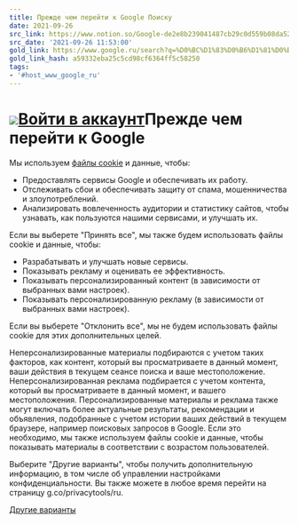 ```yaml
---
title: Прежде чем перейти к Google Поиску
date: 2021-09-26
src_link: https://www.notion.so/Google-de2e8b239041487cb29c0d559b08da52
src_date: '2021-09-26 11:53:00'
gold_link: https://www.google.ru/search?q=%D0%BC%D1%83%D0%B6%D1%81%D0%BA%D0%B8%D0%B5+%22%D0%BA%D1%80%D0%B0%D1%81%D0%BD%D1%8B%D0%B5%22+%D1%88%D1%82%D0%B0%D0%BD%D1%8B+%D0%B2+%D0%BA%D0%BB%D0%B5%D1%82%D0%BA%D1%83&newwindow=1&client=safari&hl=ru-ru&sxsrf=AOaemvKFeCpSGkKK18u7UGakbY2JcfE18Q%3A1631447801909&ei=-eo9YZb8NvH2qwGC5IuwAw&oq=%D0%BC%D1%83%D0%B6%D1%81%D0%BA%D0%B8%D0%B5+%22%D0%BA%D1%80%D0%B0%D1%81%D0%BD%D1%8B%D0%B5%22+%D1%88%D1%82%D0%B0%D0%BD%D1%8B+%D0%B2+%D0%BA%D0%BB%D0%B5%D1%82%D0%BA%D1%83&gs_lcp=ChNtb2JpbGUtZ3dzLXdpei1zZXJwEAMyBAgjECcyBggAEAgQHjIFCAAQzQI6BAgAEEdQs8QBWJfaAWCk3AFoAHABeACAAYgBiAHsAZIBAzAuMpgBAKABAcgBCMABAQ&sclient=mobile-gws-wiz-serp
gold_link_hash: a59332eba25c5cd98cf6364ff5c58250
tags:
- '#host_www_google_ru'
---
```


![](//www.gstatic.com/images/branding/googlelogo/1x/googlelogo_color_68x28dp.png)[Войти в аккаунт](https://accounts.google.com/ServiceLogin?hl=ru&cd=RU&continue=https://www.google.ru/search?q%3D%25D0%25BC%25D1%2583%25D0%25B6%25D1%2581%25D0%25BA%25D0%25B8%25D0%25B5%2B%2522%25D0%25BA%25D1%2580%25D0%25B0%25D1%2581%25D0%25BD%25D1%258B%25D0%25B5%2522%2B%25D1%2588%25D1%2582%25D0%25B0%25D0%25BD%25D1%258B%2B%25D0%25B2%2B%25D0%25BA%25D0%25BB%25D0%25B5%25D1%2582%25D0%25BA%25D1%2583%26newwindow%3D1%26client%3Dsafari%26hl%3Dru-ru%26sxsrf%3DAOaemvKFeCpSGkKK18u7UGakbY2JcfE18Q%253A1631447801909%26ei%3D-eo9YZb8NvH2qwGC5IuwAw%26oq%3D%25D0%25BC%25D1%2583%25D0%25B6%25D1%2581%25D0%25BA%25D0%25B8%25D0%25B5%2B%2522%25D0%25BA%25D1%2580%25D0%25B0%25D1%2581%25D0%25BD%25D1%258B%25D0%25B5%2522%2B%25D1%2588%25D1%2582%25D0%25B0%25D0%25BD%25D1%258B%2B%25D0%25B2%2B%25D0%25BA%25D0%25BB%25D0%25B5%25D1%2582%25D0%25BA%25D1%2583%26gs_lcp%3DChNtb2JpbGUtZ3dzLXdpei1zZXJwEAMyBAgjECcyBggAEAgQHjIFCAAQzQI6BAgAEEdQs8QBWJfaAWCk3AFoAHABeACAAYgBiAHsAZIBAzAuMpgBAKABAcgBCMABAQ%26sclient%3Dmobile-gws-wiz-serp&gae=cb-none)Прежде чем перейти к Google
===========================

Мы используем [файлы cookie](https://policies.google.com/technologies/cookies?hl=ru&utm_source=ucb) и данные, чтобы:

* Предоставлять сервисы Google и обеспечивать их работу.
* Отслеживать сбои и обеспечивать защиту от спама, мошенничества и злоупотреблений.
* Анализировать вовлеченность аудитории и статистику сайтов, чтобы узнавать, как пользуются нашими сервисами, и улучшать их.

Если вы выберете "Принять все", мы также будем использовать файлы cookie и данные, чтобы:

* Разрабатывать и улучшать новые сервисы.
* Показывать рекламу и оценивать ее эффективность.
* Показывать персонализированный контент (в зависимости от выбранных вами настроек).
* Показывать персонализированную рекламу (в зависимости от выбранных вами настроек).

Если вы выберете "Отклонить все", мы не будем использовать файлы cookie для этих дополнительных целей.

Неперсонализированные материалы подбираются с учетом таких факторов, как контент, который вы просматриваете в данный момент, ваши действия в текущем сеансе поиска и ваше местоположение. Неперсонализированная реклама подбирается с учетом контента, который вы просматриваете в данный момент, и вашего местоположения. Персонализированные материалы и реклама также могут включать более актуальные результаты, рекомендации и объявления, подобранные с учетом истории ваших действий в текущем браузере, например поисковых запросов в Google. Если это необходимо, мы также используем файлы cookie и данные, чтобы показывать материалы в соответствии с возрастом пользователей.

Выберите "Другие варианты", чтобы получить дополнительную информацию, в том числе об управлении настройками конфиденциальности. Вы также можете в любое время перейти на страницу g.co/privacytools/ru.

[Другие варианты](https://consent.google.ru/dl?continue=https://www.google.ru/search?q%3D%25D0%25BC%25D1%2583%25D0%25B6%25D1%2581%25D0%25BA%25D0%25B8%25D0%25B5%2B%2522%25D0%25BA%25D1%2580%25D0%25B0%25D1%2581%25D0%25BD%25D1%258B%25D0%25B5%2522%2B%25D1%2588%25D1%2582%25D0%25B0%25D0%25BD%25D1%258B%2B%25D0%25B2%2B%25D0%25BA%25D0%25BB%25D0%25B5%25D1%2582%25D0%25BA%25D1%2583%26newwindow%3D1%26client%3Dsafari%26hl%3Dru-ru%26sxsrf%3DAOaemvKFeCpSGkKK18u7UGakbY2JcfE18Q%253A1631447801909%26ei%3D-eo9YZb8NvH2qwGC5IuwAw%26oq%3D%25D0%25BC%25D1%2583%25D0%25B6%25D1%2581%25D0%25BA%25D0%25B8%25D0%25B5%2B%2522%25D0%25BA%25D1%2580%25D0%25B0%25D1%2581%25D0%25BD%25D1%258B%25D0%25B5%2522%2B%25D1%2588%25D1%2582%25D0%25B0%25D0%25BD%25D1%258B%2B%25D0%25B2%2B%25D0%25BA%25D0%25BB%25D0%25B5%25D1%2582%25D0%25BA%25D1%2583%26gs_lcp%3DChNtb2JpbGUtZ3dzLXdpei1zZXJwEAMyBAgjECcyBggAEAgQHjIFCAAQzQI6BAgAEEdQs8QBWJfaAWCk3AFoAHABeACAAYgBiAHsAZIBAzAuMpgBAKABAcgBCMABAQ%26sclient%3Dmobile-gws-wiz-serp&gl=DE&hl=ru&cm=2&pc=srp&uxe=none&src=1)